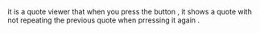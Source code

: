 it is a quote viewer that when you press the button , it shows a quote with not repeating the previous quote when prressing it again .
